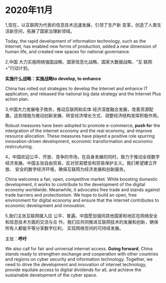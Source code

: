 # 2020年11月

1,现在，以互联网为代表的信息技术迅速发展，引领了生产新 变革，创造了人类生活新空间，拓展了国家治理新领域。

Today, the rapid development of information technology, such as the Internet, has enabled new forms of production, added a new dimension of human life, and created new spaces for national governance.

2,中国 大力实施网络强国战略、国家信息化战略、国家大数据战略、“互 联网 +”行动计划。

**实施什么战略：实施战略to develop, to enhance**

China has rolled out strategies to develop the Internet and enhance IT application, and released the national big data strategy and the Internet Plus action plan.

3,中国大力发展电子商务，推动互联网和实体 经济深度融合发展，改善资源配置。这些措施为推动创新发展、转变经济增长方式、调整经济结构发挥积极作用。

Robust measures have been adopted to promote e-commerce, **push fo**r the intergration of the internet economy and the real economy, and improve resource allocation. These measures have played a positive role spurring innovation-driven development, economic transformation and economic restrcuturing.

4，中国欢迎公平、开放、竞争的市场，在自身发展的同时，致力于推动全球数字 经济发展。中国主张自由贸易，反对贸易壁垒和贸易保护主义。我们希望建立开放、 安全的数字经济环境，确保互联网为经济发展和创新服务。

China welcomes a fair, open, competitive market. While boosting domestic development, it works to contribute to the development of the digital economy worldwide. Meanwhile, it advocates free trade and stands against trade barriers and protectionism. We hope to build an open, free environment for digital economy and ensure that the internet contributes to economic development and innovation.

5,我们主张互联网接入应 公平、普遍。中国愿加强同其他国家和地区在网络安全和信息技术方面的交流与合 作。我们应共同推进互联网技术的发展和创新，确保所有人都能平等分享数字红利， 实现网络空间的可持续发展。

主张：**呼吁**

We also call for fair and universal internet access. **Going forward**, China stands ready to strengthen exchange and cooperation with other countries and regions on cyber security and information technology. Together, we need to drive the development and innovation of internet technology, provide equitale access to digital dividends for all, and achieve the sustainable development of the cyber space.